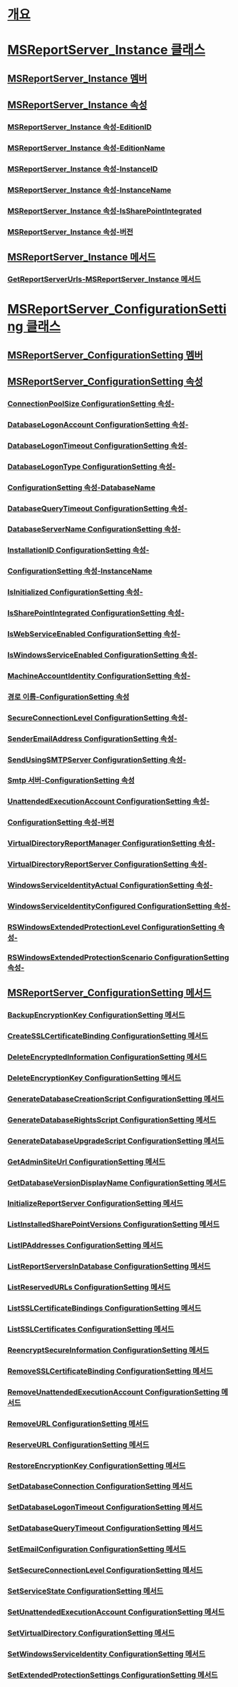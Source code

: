 # [개요](reporting-services-wmi-provider-library-reference-ssrs.md)  
# [MSReportServer_Instance 클래스](msreportserver-instance-class.md)  
## [MSReportServer_Instance 멤버](msreportserver-instance-members.md)  
## [MSReportServer_Instance 속성](msreportserver-instance-properties.md)  
### [MSReportServer_Instance 속성-EditionID](msreportserver-instance-properties-editionid.md)  
### [MSReportServer_Instance 속성-EditionName](msreportserver-instance-properties-editionname.md)  
### [MSReportServer_Instance 속성-InstanceID](msreportserver-instance-properties-instanceid.md)  
### [MSReportServer_Instance 속성-InstanceName](msreportserver-instance-properties-instancename.md)  
### [MSReportServer_Instance 속성-IsSharePointIntegrated](msreportserver-instance-properties-issharepointintegrated.md)  
### [MSReportServer_Instance 속성-버전](msreportserver-instance-properties-version.md)  
## [MSReportServer_Instance 메서드](msreportserver-instance-methods.md)  
### [GetReportServerUrls-MSReportServer_Instance 메서드](msreportserver-instance-methods-getreportserverurls.md)  
# [MSReportServer_ConfigurationSetting 클래스](msreportserver-configurationsetting-class.md)  
## [MSReportServer_ConfigurationSetting 멤버](msreportserver-configurationsetting-members.md)  
## [MSReportServer_ConfigurationSetting 속성](msreportserver-configurationsetting-properties.md)  
### [ConnectionPoolSize ConfigurationSetting 속성-](configurationsetting-property-connectionpoolsize.md)  
### [DatabaseLogonAccount ConfigurationSetting 속성-](configurationsetting-property-databaselogonaccount.md)  
### [DatabaseLogonTimeout ConfigurationSetting 속성-](configurationsetting-property-databaselogontimeout.md)  
### [DatabaseLogonType ConfigurationSetting 속성-](configurationsetting-property-databaselogontype.md)  
### [ConfigurationSetting 속성-DatabaseName](configurationsetting-property-databasename.md)  
### [DatabaseQueryTimeout ConfigurationSetting 속성-](configurationsetting-property-databasequerytimeout.md)  
### [DatabaseServerName ConfigurationSetting 속성-](configurationsetting-property-databaseservername.md)  
### [InstallationID ConfigurationSetting 속성-](configurationsetting-property-installationid.md)  
### [ConfigurationSetting 속성-InstanceName](configurationsetting-property-instancename.md)  
### [IsInitialized ConfigurationSetting 속성-](configurationsetting-property-isinitialized.md)  
### [IsSharePointIntegrated ConfigurationSetting 속성-](configurationsetting-property-issharepointintegrated.md)  
### [IsWebServiceEnabled ConfigurationSetting 속성-](configurationsetting-property-iswebserviceenabled.md)  
### [IsWindowsServiceEnabled ConfigurationSetting 속성-](configurationsetting-property-iswindowsserviceenabled.md)  
### [MachineAccountIdentity ConfigurationSetting 속성-](configurationsetting-property-machineaccountidentity.md)  
### [경로 이름-ConfigurationSetting 속성](configurationsetting-property-pathname.md)  
### [SecureConnectionLevel ConfigurationSetting 속성-](configurationsetting-property-secureconnectionlevel.md)  
### [SenderEmailAddress ConfigurationSetting 속성-](configurationsetting-property-senderemailaddress.md)  
### [SendUsingSMTPServer ConfigurationSetting 속성-](configurationsetting-property-sendusingsmtpserver.md)  
### [Smtp 서버-ConfigurationSetting 속성](configurationsetting-property-smtpserver.md)  
### [UnattendedExecutionAccount ConfigurationSetting 속성-](configurationsetting-property-unattendedexecutionaccount.md)  
### [ConfigurationSetting 속성-버전](configurationsetting-property-version.md)  
### [VirtualDirectoryReportManager ConfigurationSetting 속성-](configurationsetting-property-virtualdirectoryreportmanager.md)  
### [VirtualDirectoryReportServer ConfigurationSetting 속성-](configurationsetting-property-virtualdirectoryreportserver.md)  
### [WindowsServiceIdentityActual ConfigurationSetting 속성-](configurationsetting-property-windowsserviceidentityactual.md)  
### [WindowsServiceIdentityConfigured ConfigurationSetting 속성-](windowsserviceidentityconfigured-property.md)  
### [RSWindowsExtendedProtectionLevel ConfigurationSetting 속성-](rswindowsextendedprotectionlevel-property.md)  
### [RSWindowsExtendedProtectionScenario ConfigurationSetting 속성-](rswindowsextendedprotectionscenario-property.md)  
## [MSReportServer_ConfigurationSetting 메서드](msreportserver-configurationsetting-methods.md)  
### [BackupEncryptionKey ConfigurationSetting 메서드](configurationsetting-method-backupencryptionkey.md)  
### [CreateSSLCertificateBinding ConfigurationSetting 메서드](configurationsetting-method-createsslcertificatebinding.md)  
### [DeleteEncryptedInformation ConfigurationSetting 메서드](configurationsetting-method-deleteencryptedinformation.md)  
### [DeleteEncryptionKey ConfigurationSetting 메서드](configurationsetting-method-deleteencryptionkey.md)  
### [GenerateDatabaseCreationScript ConfigurationSetting 메서드](configurationsetting-method-generatedatabasecreationscript.md)  
### [GenerateDatabaseRightsScript ConfigurationSetting 메서드](configurationsetting-method-generatedatabaserightsscript.md)  
### [GenerateDatabaseUpgradeScript ConfigurationSetting 메서드](configurationsetting-method-generatedatabaseupgradescript.md)  
### [GetAdminSiteUrl ConfigurationSetting 메서드](configurationsetting-method-getadminsiteurl.md)  
### [GetDatabaseVersionDisplayName ConfigurationSetting 메서드](configurationsetting-method-getdatabaseversiondisplayname.md)  
### [InitializeReportServer ConfigurationSetting 메서드](configurationsetting-method-initializereportserver.md)  
### [ListInstalledSharePointVersions ConfigurationSetting 메서드](configurationsetting-method-listinstalledsharepointversions.md)  
### [ListIPAddresses ConfigurationSetting 메서드](configurationsetting-method-listipaddresses.md)  
### [ListReportServersInDatabase ConfigurationSetting 메서드](configurationsetting-method-listreportserversindatabase.md)  
### [ListReservedURLs ConfigurationSetting 메서드](configurationsetting-method-listreservedurls.md)  
### [ListSSLCertificateBindings ConfigurationSetting 메서드](configurationsetting-method-listsslcertificatebindings.md)  
### [ListSSLCertificates ConfigurationSetting 메서드](configurationsetting-method-listsslcertificates.md)  
### [ReencryptSecureInformation ConfigurationSetting 메서드](configurationsetting-method-reencryptsecureinformation.md)  
### [RemoveSSLCertificateBinding ConfigurationSetting 메서드](configurationsetting-method-removesslcertificatebinding.md)  
### [RemoveUnattendedExecutionAccount ConfigurationSetting 메서드](configurationsetting-method-removeunattendedexecutionaccount.md)  
### [RemoveURL ConfigurationSetting 메서드](configurationsetting-method-removeurl.md)  
### [ReserveURL ConfigurationSetting 메서드](configurationsetting-method-reserveurl.md)  
### [RestoreEncryptionKey ConfigurationSetting 메서드](configurationsetting-method-restoreencryptionkey.md)  
### [SetDatabaseConnection ConfigurationSetting 메서드](configurationsetting-method-setdatabaseconnection.md)  
### [SetDatabaseLogonTimeout ConfigurationSetting 메서드](configurationsetting-method-setdatabaselogontimeout.md)  
### [SetDatabaseQueryTimeout ConfigurationSetting 메서드](configurationsetting-method-setdatabasequerytimeout.md)  
### [SetEmailConfiguration ConfigurationSetting 메서드](configurationsetting-method-setemailconfiguration.md)  
### [SetSecureConnectionLevel ConfigurationSetting 메서드](configurationsetting-method-setsecureconnectionlevel.md)  
### [SetServiceState ConfigurationSetting 메서드](configurationsetting-method-setservicestate.md)  
### [SetUnattendedExecutionAccount ConfigurationSetting 메서드](configurationsetting-method-setunattendedexecutionaccount.md)  
### [SetVirtualDirectory ConfigurationSetting 메서드](configurationsetting-method-setvirtualdirectory.md)  
### [SetWindowsServiceIdentity ConfigurationSetting 메서드](configurationsetting-method-setwindowsserviceidentity.md)  
### [SetExtendedProtectionSettings ConfigurationSetting 메서드](configurationsetting-method-setextendedprotectionsettings.md)  
